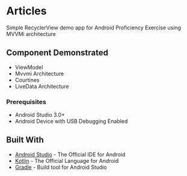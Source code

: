 # Articles 
Simple RecyclerView demo app for Android Proficiency Exercise using MVVMi architecture

## Component Demonstrated
- ViewModel
- Mvvmi Architecture
- Courtines
- LiveData Architecture

### Prerequisites

- Android Studio 3.0+
- Android Device with USB Debugging Enabled


## Built With

* [Android Studio](https://developer.android.com/studio/index.html) - The Official IDE for Android
* [Kotlin](https://kotlinlang.org/) - The Official Language for Android
* [Gradle](https://gradle.org/) - Build tool for Android Studio
